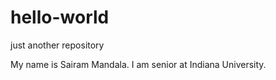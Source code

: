# hello-world
just another repository

My name is Sairam Mandala. I am senior at Indiana University.
